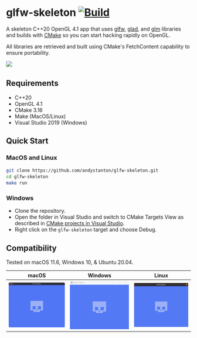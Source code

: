 # glfw-skeleton [![Build](https://github.com/andystanton/glfw-skeleton/actions/workflows/build.yml/badge.svg)](https://github.com/andystanton/glfw-skeleton/actions/workflows/build.yml)

A skeleton C++20 OpenGL 4.1 app that uses [glfw](http://www.glfw.org), [glad](https://glad.dav1d.de), and [glm](http://glm.g-truc.net) libraries and builds with [CMake](http://www.cmake.org/) so you can start hacking rapidly on OpenGL.

All libraries are retrieved and built using CMake's FetchContent capability to ensure portability.

![](http://andystanton.github.io/glfw-skeleton/images/content/5.0/glfw-skeleton.png)

## Requirements

- C++20
- OpenGL 4.1
- CMake 3.16
- Make (MacOS/Linux)
- Visual Studio 2019 (Windows)

## Quick Start

### MacOS and Linux

```sh
git clone https://github.com/andystanton/glfw-skeleton.git
cd glfw-skeleton
make run
```

### Windows

- Clone the repository.
- Open the folder in Visual Studio and switch to CMake Targets View as described in [CMake projects in Visual Studio](https://docs.microsoft.com/en-us/cpp/build/cmake-projects-in-visual-studio).
- Right click on the `glfw-skeleton` target and choose Debug.

## Compatibility

Tested on macOS 11.6, Windows 10, & Ubuntu 20.04.

| macOS   | Windows | Linux |
| ------- | ------- | ----- |
| <img src="docs/images/content/5.0/macos.png" width="256"/> | <img src="docs/images/content/5.0/windows.png" width="256"/> | <img src="docs/images/content/5.0/linux.png" width="256"/> |

